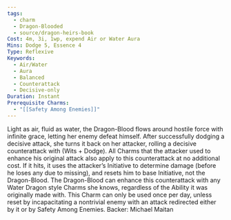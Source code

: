 ```yaml
---
tags:
  - charm
  - Dragon-Blooded
  - source/dragon-heirs-book
Cost: 4m, 3i, 1wp, expend Air or Water Aura
Mins: Dodge 5, Essence 4
Type: Reflexive
Keywords:
  - Air/Water
  - Aura
  - Balanced
  - Counterattack
  - Decisive-only
Duration: Instant
Prerequisite Charms:
  - "[[Safety Among Enemies]]"
---
```

Light as air, fluid as water, the Dragon-Blood flows around hostile force with infinite grace, letting her enemy defeat himself. After successfully dodging a decisive attack, she turns it back on her attacker, rolling a decisive counterattack with (Wits + Dodge). All Charms that the attacker used to enhance his original attack also apply to this counterattack at no additional cost.
If it hits, it uses the attacker’s Initiative to determine damage (before he loses any due to missing), and resets him to base Initiative, not the Dragon-Blood.
The Dragon-Blood can enhance this counterattack with any Water Dragon style Charms she knows, regardless of the Ability it was originally made with.
This Charm can only be used once per day, unless reset by incapacitating a nontrivial enemy with an attack redirected either by it or by Safety Among Enemies.
Backer: Michael Maitan